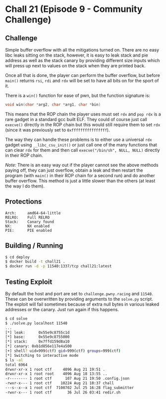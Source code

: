 # Chall 21 (Episode 9 - Community Challenge)

## Challenge

Simple buffer overflow with all the mitigations turned on. There are no easy libc
leaks sitting on the stack, however, it is easy to leak stack and pie address as
well as the stack canary by providing different size inputs which will press up
next to values on the stack when they are printed back.

Once all that is done, the player can perform the buffer overflow, but before
`main()` returns `rsi`, `rdi` and `rdx` will be set to have all bits on for the
sport of it.

There is a `win()` function for ease of pwn, but the function signature is:
```c
void win(char *arg2, char *arg1, char *bin)
```

This means that the ROP chain the player uses must set `rdx` and `pop rdx` is a
rare gadget in a standard gcc built ELF. They could of course just call `execve()`
directly in the ROP chain but this would still require them to set `rdx` (since it
was previously set to `0xffffffffffffffff`).

The way they can handle these problems is to either use a universal `rdx` gadget
using `__libc_csu_init()` or just call one of the many functions that can clear
`rdx` for them and then call `execve("/bin/sh", NULL, NULL)` directly in their ROP
chain.

*Note:* There is an easy way out if the player cannot see the above methods paying
off, they can just overflow, obtain a leak and then restart the program (with `main()`
in their ROP chain for a second run) and do another buffer overflow. This method is
just a little slower than the others (at least the way I do them).

## Protections

```
Arch:     amd64-64-little
RELRO:    Full RELRO
Stack:    Canary found
NX:       NX enabled
PIE:      PIE enabled
```

## Building / Running
```bash
$ cd deploy
$ docker build -t chall21 .
$ docker run -d -p 11540:1337/tcp chall21:latest
```

## Testing Exploit

By default the host and port are set to `challenge.pwny.racing` and `11540`. These can be
overwritten by providing arguments to the `solve.py` script. The exploit will fail sometimes
because of extra null bytes in various leaked addresses or the canary. Just run again if this
happens.

```bash
$ cd solve
$ ./solve.py localhost 11540
...
[*] leak:      0x55e9c8755c1d
[*] base:      0x55e9c8755000
[*] stack:     0x7ffd159d8a10
[*] canary: 0xb1d856e117e4a500
[+] shell? uid=999(ctf) gid=999(ctf) groups=999(ctf)
[*] Switching to interactive mode
$ ls -al
total 6964
drwxr-xr-x 1 root ctf     4096 Aug 21 19:51 .
drwxr-xr-x 1 root root    4096 Aug 18 13:55 ..
-r-------- 1 root ctf      107 Aug 21 19:50 .config.json
-rwxr-x--- 1 root ctf    10224 Aug 21 18:37 chall
---s--x--x 1 root ctf  7100702 Jul 25 16:28 flag_submitter
-rwxr-x--- 1 root ctf       36 Jul 26 03:41 redir.sh

```
